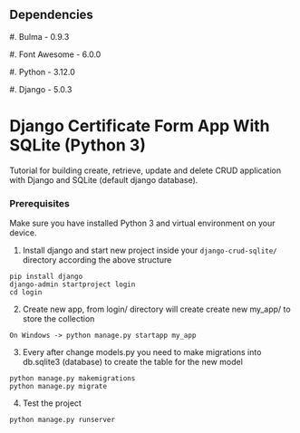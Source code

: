 Dependencies
------------

#. Bulma - 0.9.3

#. Font Awesome - 6.0.0

#. Python - 3.12.0

#. Django - 5.0.3

# Django Certificate Form App With SQLite (Python 3)
Tutorial for building create, retrieve, update and delete CRUD application with Django and SQLite (default django database).

### Prerequisites

Make sure you have installed Python 3 and virtual environment on your device.

1. Install django and start new project inside your `django-crud-sqlite/` directory according the above structure
```
pip install django
django-admin startproject login
cd login
```
2. Create new app, from login/ directory will create create new my_app/ to store the collection
```
On Windows -> python manage.py startapp my_app
```
3. Every after change models.py you need to make migrations into db.sqlite3 (database) to create the table for the new model
```
python manage.py makemigrations
python manage.py migrate
```
4. Test the project
```
python manage.py runserver
```
